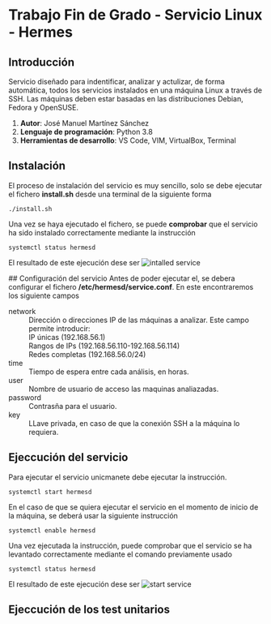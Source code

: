 # Trabajo Fin de Grado - Servicio Linux - Hermes

## Introducción
Servicio diseñado para indentificar, analizar y actulizar, de forma automática, todos los servicios instalados en una máquina Linux a través de SSH. Las máquinas deben estar basadas en las distribuciones Debian, Fedora y OpenSUSE.

1. **Autor**: José Manuel Martínez Sánchez
2. **Lenguaje de programación**: Python 3.8
3. **Herramientas de desarrollo**: VS Code, VIM, VirtualBox, Terminal

## Instalación
El proceso de instalación del servicio es muy sencillo, solo se debe ejecutar el fichero **install.sh** desde una terminal de la siguiente forma

```
./install.sh
```

Una vez se haya ejecutado el fichero, se puede **comprobar** que el servicio ha sido instalado correctamente mediante la instrucción
```
systemctl status hermesd
```
El resultado de este ejecución dese ser
![intalled service](https://github.com/josemanuel1792/tfg/tree/main/documentacion/capturas/installed.png)


## Configuración del servicio
Antes de poder ejecutar el, se debera configurar el fichero **/etc/hermesd/service.conf**. En este encontraremos los siguiente campos

<dl>
  <dt>network</dt>
  <dd>Dirección o direcciones IP de las máquinas a analizar. Este campo permite introducir: </dd>
  <dd>IP únicas (192.168.56.1)</dd>
  <dd>Rangos de IPs (192.168.56.110-192.168.56.114)</dd>
  <dd>Redes completas (192.168.56.0/24)</dd>

  <dt>time</dt>
  <dd>Tiempo de espera entre cada análisis, en horas.</dd>

  <dt>user</dt>
  <dd>Nombre de usuario de acceso las maquinas analiazadas.</dd>

  <dt>password</dt>
  <dd>Contrasña para el usuario.</dd>

  <dt>key</dt>
  <dd>LLave privada, en caso de que la conexión SSH a la máquina lo requiera.</dd>
</dl>


## Ejeccución del servicio
Para ejecutar el servicio unicmanete debe ejecutar la instrucción. 
```
systemctl start hermesd
```
En el caso de que se quiera ejecutar el servicio en el momento de inicio de la máquina, se deberá usar la siguiente instrucción
```
systemctl enable hermesd
```

Una vez ejecutada la instrucción, puede comprobar que el servicio se ha levantado correctamente mediante el comando previamente usado
```
systemctl status hermesd
```
El resultado de este ejecución dese ser
![start service](https://github.com/josemanuel1792/tfg/tree/main/documentacion/capturas/start.png)

## Ejeccución de los test unitarios
